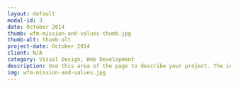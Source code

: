 ```yaml
---
layout: default
modal-id: 3
date: October 2014
thumb: wfm-mission-and-values-thumb.jpg
thumb-alt: thumb-alt
project-date: October 2014
client: N/A
category: Visual Design, Web Development
description: Use this area of the page to describe your project. The icon above is part of a free icon set by <a href="https://sellfy.com/p/8Q9P/jV3VZ/">Flat Icons</a>. On their website, you can download their free set with 16 icons, or you can purchase the entire set with 146 icons for only $12!
img: wfm-mission-and-values.jpg
---
```

